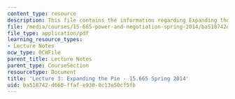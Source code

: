 ```yaml
---
content_type: resource
description: This file contains the information regarding Expanding the Pie.
file: /media/courses/15-665-power-and-negotiation-spring-2014/ba518742d660ffafe9308c13e50cf5fb_MIT15_665S14_Class_3_Lect.pdf
file_type: application/pdf
learning_resource_types:
- Lecture Notes
ocw_type: OCWFile
parent_title: Lecture Notes
parent_type: CourseSection
resourcetype: Document
title: 'Lecture 3: Expanding the Pie - 15.665 Spring 2014'
uid: ba518742-d660-ffaf-e930-8c13e50cf5fb
---
```


